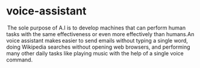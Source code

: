 # voice-assistant
 The sole purpose of A.I is to develop  machines that can perform human tasks with the same effectiveness or even more effectively  than humans.An voice assistant makes easier to send emails without typing a single word, doing Wikipedia  searches without opening web browsers, and performing many other daily tasks like playing  music with the help of a single voice command.
